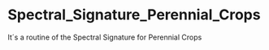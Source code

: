 # Spectral_Signature_Perennial_Crops

It´s a routine of the Spectral Signature for Perennial Crops 
